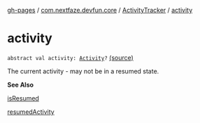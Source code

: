 [gh-pages](../../index.md) / [com.nextfaze.devfun.core](../index.md) / [ActivityTracker](index.md) / [activity](./activity.md)

# activity

`abstract val activity: `[`Activity`](https://developer.android.com/reference/android/app/Activity.html)`?` [(source)](https://github.com/NextFaze/dev-fun/tree/master/devfun/src/main/java/com/nextfaze/devfun/core/ActivityTracking.kt#L33)

The current activity - may not be in a resumed state.

**See Also**

[isResumed](is-resumed.md)

[resumedActivity](../resumed-activity.md)

